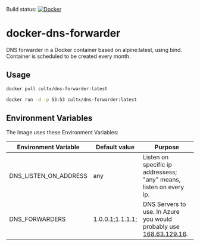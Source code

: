 Build status: [![Docker](https://github.com/w-kramer/docker-dns-forwarder/actions/workflows/docker-publish.yml/badge.svg)](https://github.com/w-kramer/docker-dns-forwarder/actions/workflows/docker-publish.yml)

# docker-dns-forwarder
DNS forwarder in a Docker container based on alpine:latest, using bind. Container is scheduled to be created every month.

## Usage
```bash
docker pull cultx/dns-forwarder:latest

docker run -d -p 53:53 cultx/dns-forwarder:latest
```

## Environment Variables
The Image uses these Environment Variables:

|Environment Variable|Default value|Purpose|
|---|---|---|
|DNS_LISTEN_ON_ADDRESS|any|Listen on specific ip addressess; "any" means, listen on every ip.|
|DNS_FORWARDERS|1.0.0.1;1.1.1.1;|DNS Servers to use. In Azure you would probably use [168.63.129.16](https://learn.microsoft.com/azure/virtual-network/what-is-ip-address-168-63-129-16).|
